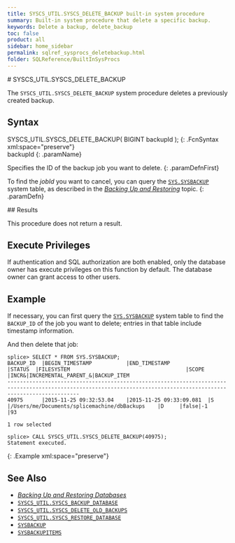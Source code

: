 ```yaml
---
title: SYSCS_UTIL.SYSCS_DELETE_BACKUP built-in system procedure
summary: Built-in system procedure that delete a specific backup.
keywords: Delete a backup, delete_backup
toc: false
product: all
sidebar: home_sidebar
permalink: sqlref_sysprocs_deletebackup.html
folder: SQLReference/BuiltInSysProcs
---
```

<section>
<div class="TopicContent" data-swiftype-index="true" markdown="1">
# SYSCS_UTIL.SYSCS_DELETE_BACKUP

The `SYSCS_UTIL.SYSCS_DELETE_BACKUP` system procedure deletes a previously created backup.

## Syntax

<div class="fcnWrapperWide" markdown="1">
    SYSCS_UTIL.SYSCS_DELETE_BACKUP( BIGINT backupId );
{: .FcnSyntax xml:space="preserve"}

</div>
<div class="paramList" markdown="1">
backupId
{: .paramName}

Specifies the ID of the backup job you want to delete.
{: .paramDefnFirst}

To find the *jobId* you want to cancel, you can query the [`SYS.SYSBACKUP`](sqlref_systables_sysbackup.html) system table, as described in the
[*Backing Up and Restoring*](onprem_admin_backingup.html) topic.
{: .paramDefn}

</div>
## Results

This procedure does not return a result.

## Execute Privileges

If authentication and SQL authorization are both enabled, only the
database owner has execute privileges on this function by default. The
database owner can grant access to other users.

## Example

If necessary, you can first query the
[`SYS.SYSBACKUP`](sqlref_systables_sysbackup.html) system table to find
the `BACKUP_ID` of the job you want to delete; entries in that table
include timestamp information.

And then delete that job:

    splice> SELECT * FROM SYS.SYSBACKUP;
    BACKUP_ID  |BEGIN_TIMESTAMP           |END_TIMESTAMP            |STATUS  |FILESYSTEM                                     |SCOPE |INCR&|INCREMENTAL_PARENT_&|BACKUP_ITEM
    -------------------------------------------------------------------------------------------------------------------------------------------------------------------
    40975      |2015-11-25 09:32:53.04    |2015-11-25 09:33:09.081  |S       |/Users/me/Documents/splicemachine/dbBackups    |D     |false|-1                  |93

    1 row selected

    splice> CALL SYSCS_UTIL.SYSCS_DELETE_BACKUP(40975);
    Statement executed.
{: .Example xml:space="preserve"}

## See Also

* [*Backing Up and Restoring Databases*](onprem_admin_backingup.html)
* [`SYSCS_UTIL.SYSCS_BACKUP_DATABASE`](sqlref_sysprocs_backupdb.html)
* [`SYSCS_UTIL.SYSCS_DELETE_OLD_BACKUPS`](sqlref_sysprocs_deleteoldbackups.html)
* [`SYSCS_UTIL.SYSCS_RESTORE_DATABASE`](sqlref_sysprocs_restoredb.html)
* [`SYSBACKUP`](sqlref_systables_sysbackup.html)
* [`SYSBACKUPITEMS`](sqlref_systables_sysbackupitems.html)

</div>
</section>
